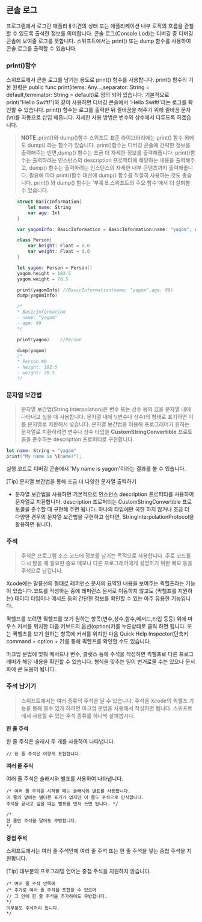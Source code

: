 ## 콘솔 로그
프로그램에서 로그란 애플리ㅔ이견의 상태 또는 애플리케이션 내부 로직의 흐름을 관찰할 수 있도록 출석한 정보를 의미합니다. 콘솔 로그(Console Lod)는 디버깅 중 디버깅 콘솔에 보여줄 로그를 뜻합니다. 스위프트에서는 print() 또는 dump 함수를 사용하여 콘솔 로그를 출력할 수 있습니다.

### print()함수
스위프트에서 콘솔 로그를 남기는 용도로 print() 함수를 사용합니다. print() 함수의 기본 원령은 public func print(items: Any...,separator: String = default,terminator: String = default)로 정의 되어 있습니다. 기본적으로 print("Hello Swift!")와 같이 사용하면 디버깅 콘솔에서 'Hello Swift!'라는 로그를 확인할 수 있습니다. print() 함수는 로그를 출력한 뒤 줄바꿈을 해주기 위해 줄바꿈 문자(\n)를 자동으로 삽입 해줍니다. 자세한 사용 방법은 변수와 상수에서 다루도록 하겠습니다.

>**NOTE**_print()와 dump()함수
스위프트 표준 라이브러리에는 print() 함수 외에도 dump() 라는 함수가 있습니다. print()함수는 디버깅 콘솔에 간략한 정보를 출력해주는 반면,dump() 함수는 조금 더 자세한 정보를 출력해줍니다. print()함수는 출력하려는 인스턴스의 description 프로퍼티에 해당하는 내용을 출력해주고, dump() 함수는 출력하려는 인스턴스의 자세한 내부 콘텐츠까지 출력해줍니다. 필요에 따라 print()함수 대신에 dump() 함수를 적절히 사용하는 것도 좋습니다. print() 와 dump() 함수는 '부록 B.스위프트의 주요 함수'에서 더 살펴볼 수 있습니다.
```swift
    struct BasicInformation{
        let name: String
        var age: Int
    }

    var yagomInfo: BasicInformation = BasicInformation(name: "yagom", age: 99)

    class Person{
        var height: Float = 0.0
        var weight: Float = 0.0
    }

    let yagom: Person = Person()
    yagom.height = 182.5
    yagom.weight = 78.5

    print(yagomInfo) //BasicInformation(name: "yagom",age: 99)
    dump(yagomInfo)

    /*
    * BasicInformation
    - name: "yagom"
    - age: 99
    */

    print(yagom)    //Person

    dump(yagom)
    /*
    * Person #0
    - height: 182.5
    - weight: 78.5
    */
```

### 문자열 보간법
>문자열 보간법(String Interpolation)은 변수 또는 상수 등의 값을 문자열 내에 나타내고 싶을 때 사용합니다. 문자열 내에 \\(변수나 상수)의 형태로 표기하면 이를 문자열로 치환해서 넣습니다. 문자열 보간법을 이용해 프로그래머가 원하는 문자열로 치환하려면 변수나 상수 타입을 **CustomStringConvertible** 프로토콜을 준수하는 description 프로퍼티로 구현합니다.

```swift
let name: String = "yagom"
print("My name is \(name)");
```

실행 코드로 디버깅 콘솔에서 'My name is yagom'이라는 결과를 볼 수 있습니다.

[Tip] 문자열 보간법을 통해 조금 더 다양한 문자열 출력하기
- 문자열 보간법을 사용하면 기본적으로 인스턴스 description 프로퍼티를 사용하여 문자열로 치환합니다. description 프로퍼티는 CustomStringConvertible 프로토콜을 준수할 때 구현해 주면 됩니다. 하나의 타입에만 국한 하지 않거나 조금 더 다양한 경우의 문자열 보간법을 구현하고 싶다면, StringInterpolationProtocol을 활용하면 됩니다.

### 주석
>주석은 프로그램 소스 코드에 정보를 남기는 목적으로 사용합니다. 주로 코드를 다시 봤을 때 필요한 중요 메모나 다른 프로그래머에게 설명하기 위한 메모 등을 주석으로 남깁니다.

Xcode에는 말풍선의 형태로 레퍼런스 문서의 요약된 내용을 보여주는 퀵헬프라는 기능이 있습니다.코드를 작성하는 중에 레퍼런스 문서로 이동하지 않고도 (퀵헬프를 지원하는) 데이터 타입이나 메서드 등의 간단한 정보를 확인할 수 있는 아주 유용한 기능입니다.

퀵헬프를 보려면 큌헬프를 보기 원하는 항목(변수,상수,함수,메서드,타입 등등) 위에 마우스 커서를 위치한 다음 키보드의 옵션(option)키를 누른상태로 클릭 하면 됩니다. 또는 퀵헬츠를 보기 원하는 항목에 커서를 위치한 다음 Quick Help Inspector(단축키 command + option + 2)를 통해 퀵헬프를 확인할 수도 있습니다.

마크업 문법에 맞춰 메서드나 변수, 클랫스 등에 주석을 작성하면 퀵헬프로 다른 프로그래머가 해당 내용을 확인할 수 있습니다. 형식을 맞추는 일이 번거로울 수는 있으나 문서화에 큰 도움이 됩니다.

### 주석 남기기
>스위프트에서는 여러 종류의 주석을 달 수 있습니다. 주석을 Xcode의 퀵헬프 기능을 통해 볼수 있게 하려면 마크업 문법을 사용해서 작성하면 됩니다. 스위프트에서 사용할 수 있는 주석 종류를 하나씩 살펴봅시다.

**한 줄 주석**

한 줄 주석은 슬래시 두 개를 사용하여 나타냅니다.

```
// 한 줄 주석은 이렇게 표협합니다.
```
 **여러 줄 주식**

 여러 줄 주석은 슬래시와 별표를 사용하여 나타냅니다.

 ```
 /* 여러 줄 주석을 시작할 때는 슬래시와 별표를 사용합니다.
 이 줄의 앞에는 별다른 표기가 없지만 이 줄도 주석으로 인식합니다.
 주석을 끝내고 싶을 때는 별표를 먼저 쓰면 됩니다. */

 /*
한 줄만 주석을 달아도 무방합니다.
 */
 ```

 **중첩 주석**

 스위프트에서는 여러 줄 주석안에 여러 줄 주석 또는 한 줄 주석을 넣는 중첩 주석을 지원합니다.

[Tip] 대부분의 프로그래밍 언어는 중첩 주석을 지원하지 않습니다.

```
/* 여러 줄 주석 안쪽에
/* 추가로 여러 줄 주석을 포합할 수 있으며
// 그 안에 한 줄 주석을 추가하여도 무방합니다.
*/
이부분도 주석처리 됩니다.
*/
```